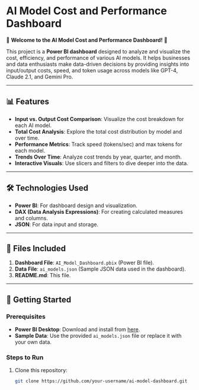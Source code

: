# AI Model Cost and Performance Dashboard

🚀 **Welcome to the AI Model Cost and Performance Dashboard!** 🚀  

This project is a **Power BI dashboard** designed to analyze and visualize the cost, efficiency, and performance of various AI models. It helps businesses and data enthusiasts make data-driven decisions by providing insights into input/output costs, speed, and token usage across models like GPT-4, Claude 2.1, and Gemini Pro.

---

## 📊 **Features**
- **Input vs. Output Cost Comparison**: Visualize the cost breakdown for each AI model.
- **Total Cost Analysis**: Explore the total cost distribution by model and over time.
- **Performance Metrics**: Track speed (tokens/sec) and max tokens for each model.
- **Trends Over Time**: Analyze cost trends by year, quarter, and month.
- **Interactive Visuals**: Use slicers and filters to dive deeper into the data.

---

## 🛠️ **Technologies Used**
- **Power BI**: For dashboard design and visualization.
- **DAX (Data Analysis Expressions)**: For creating calculated measures and columns.
- **JSON**: For data input and storage.

---

## 📂 **Files Included**
1. **Dashboard File**: `AI_Model_Dashboard.pbix` (Power BI file).
2. **Data File**: `ai_models.json` (Sample JSON data used in the dashboard).
3. **README.md**: This file.

---

## 🚀 **Getting Started**
### Prerequisites
- **Power BI Desktop**: Download and install from [here](https://powerbi.microsoft.com/desktop/).
- **Sample Data**: Use the provided `ai_models.json` file or replace it with your own data.

### Steps to Run
1. Clone this repository:
   ```bash
   git clone https://github.com/your-username/ai-model-dashboard.git
